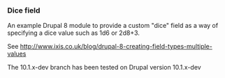 ### Dice field
An example Drupal 8 module to provide a custom "dice" field as a way of specifying a dice value such as 1d6 or 2d8+3.

See http://www.ixis.co.uk/blog/drupal-8-creating-field-types-multiple-values

The 10.1.x-dev branch has been tested on Drupal version 10.1.x-dev
